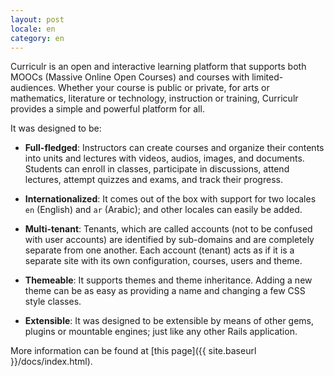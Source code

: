 ```yaml
---
layout: post
locale: en
category: en
---
```


Curriculr is an open and interactive learning platform that supports both MOOCs (Massive Online Open Courses) and courses with limited-audiences. Whether your course is public or private, for arts or mathematics, literature or technology, instruction or training, Curriculr provides a simple and powerful platform for all.

It was designed to be:

- **Full-fledged**: Instructors can create courses and organize their contents into units and lectures with videos, audios, images, and documents. Students can enroll in classes, participate in discussions, attend lectures, attempt quizzes and exams, and track their progress.

- **Internationalized**: It comes out of the box with support for two locales `en` (English) and `ar` (Arabic); and other locales can easily be added.

- **Multi-tenant**: Tenants, which are called accounts (not to be confused with user accounts) are identified by sub-domains and are completely separate from one another. Each account (tenant) acts as if it is a separate site with its own configuration, courses, users and theme.

- **Themeable**: It supports themes and theme inheritance. Adding a new theme can be as easy as providing a name and changing a few CSS style classes.

- **Extensible**: It was designed to be extensible by means of other gems, plugins or mountable engines; just like any other Rails application.

More information can be found at [this page]({{ site.baseurl }}/docs/index.html).